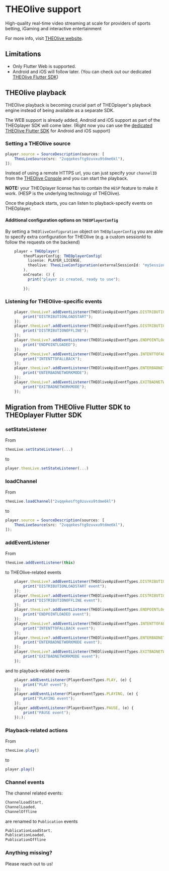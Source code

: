 # THEOlive support

High-quality real-time video streaming at scale for providers of sports betting, iGaming and interactive entertainment

For more info, visit [THEOlive website](https://www.theoplayer.com/product/theolive).

## Limitations

* Only Flutter Web is supported.
* Android and iOS will follow later. (You can check out our dedicated [THEOlive Flutter SDK](https://github.com/THEOplayer/flutter-theolive-sdk))

## THEOlive playback
THEOlive playback is becoming crucial part of THEOplayer's playback engine instead of being available as a separate SDK.

The WEB support is already added, Android and iOS support as part of the THEOplayer SDK will come later. (Right now you can use the [dedicated THEOlive Flutter SDK](https://github.com/THEOplayer/flutter-theolive-sdk) for Android and iOS support) 

### Setting a THEOlive source

```js
player.source = SourceDescription(sources: [
    TheoLiveSource(src: "2vqqekesftg9zuvxu9tdme6kl"),
]);
```

Instead of using a remote HTTPS url, you can just specify your `channelID` from the [THEOlive Console](https://console.theo.live/) and you can start the playback.

**NOTE:** your THEOplayer license has to contain the `HESP` feature to make it work. (HESP is the underlying technology of THEOlive).

Once the playback starts, you can listen to playback-specify events on THEOplayer.

#### Additional configuration options on `THEOPlayerConfig` 
By setting a `THEOliveConfiguration` object on `THEOplayerConfig` you are able to specify extra configuration for THEOlive (e.g. a custom sessionId to follow the requests on the backend)
```js
    player = THEOplayer(
        theoPlayerConfig: THEOplayerConfig(
          license: PLAYER_LICENSE,
          theolive: TheoLiveConfiguration(externalSessionId: "mySessionID"),
        ),
        onCreate: () {
          print("player is created, ready to use");
    
        });
```
### Listening for THEOlive-specific events

```js
    player.theoLive?.addEventListener(THEOliveApiEventTypes.DISTRIBUTIONLOADSTART, (e) {
        print("DISTRIBUTIONLOADSTART");
    });
    player.theoLive?.addEventListener(THEOliveApiEventTypes.DISTRIBUTIONOFFLINE, (e) {
        print("DISTRIBUTIONOFFLINE");
    });
    player.theoLive?.addEventListener(THEOliveApiEventTypes.ENDPOINTLOADED, (e) {
        print("ENDPOINTLOADED");
    });
    player.theoLive?.addEventListener(THEOliveApiEventTypes.INTENTTOFALLBACK, (e) {
        print("INTENTTOFALLBACK");
    });
    player.theoLive?.addEventListener(THEOliveApiEventTypes.ENTERBADNETWORKMODE, (e) {
        print("ENTERBADNETWORKMODE");
    });
    player.theoLive?.addEventListener(THEOliveApiEventTypes.EXITBADNETWORKMODE, (e) {
        print("EXITBADNETWORKMODE");
    });
```

## Migration from THEOlive Flutter SDK to THEOplayer Flutter SDK

### setStateListener
From 
```js
theoLive.setStateListener(...)
```

to
```js
player.theoLive.setStateListener(...)
```

### loadChannel
From
```js
theoLive.loadChannel("2vqqekesftg9zuvxu9tdme6kl")
```

to
```js
player.source = SourceDescription(sources: [
    TheoLiveSource(src: "2vqqekesftg9zuvxu9tdme6kl"),
]);
```

### addEventListener
From
```js
theoLive.addEventListener(this)
```

to THEOlive-related events
```js
    player.theoLive?.addEventListener(THEOliveApiEventTypes.DISTRIBUTIONLOADSTART, (e) {
        print("DISTRIBUTIONLOADSTART event");
    });
    player.theoLive?.addEventListener(THEOliveApiEventTypes.DISTRIBUTIONOFFLINE, (e) {
        print("DISTRIBUTIONOFFLINE event");
    });
    player.theoLive?.addEventListener(THEOliveApiEventTypes.ENDPOINTLOADED, (e) {
        print("ENDPOINTLOADED event");
    });
    player.theoLive?.addEventListener(THEOliveApiEventTypes.INTENTTOFALLBACK, (e) {
        print("INTENTTOFALLBACK event");
    });
    player.theoLive?.addEventListener(THEOliveApiEventTypes.ENTERBADNETWORKMODE, (e) {
        print("ENTERBADNETWORKMODE event");
    });
    player.theoLive?.addEventListener(THEOliveApiEventTypes.EXITBADNETWORKMODE, (e) {
        print("EXITBADNETWORKMODE event");
    });
```

and to playback-related events
```js
    player.addEventListener(PlayerEventTypes.PLAY, (e) {
        print("PLAY event");
    });
    player.addEventListener(PlayerEventTypes.PLAYING, (e) {
        print("PLAYING event");
    });
    player.addEventListener(PlayerEventTypes.PAUSE, (e) {
        print("PAUSE event");
    }););
```

### Playback-related actions
From
```js
theoLive.play()
```

to
```js
player.play()
```

### Channel events
The channel related events:
```js
ChannelLoadStart,
ChannelLoaded,
ChannelOffline
```

are renamed to `Publication` events
```js
PublicationLoadStart,
PublicationLoaded,
PublicationOffline
```

### Anything missing?
Please reach out to us!